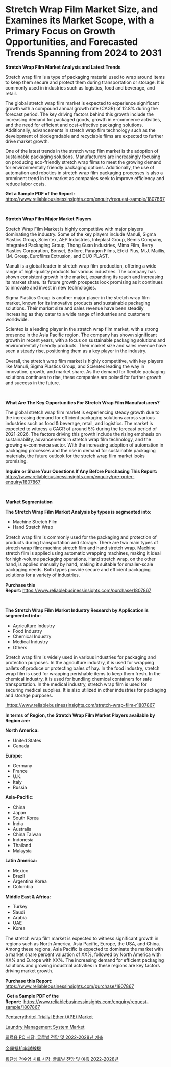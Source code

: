 <p><h1>Stretch Wrap Film Market Size, and Examines its Market Scope, with a Primary Focus on Growth Opportunities, and Forecasted Trends Spanning from 2024 to 2031</h1></p><p><strong>Stretch Wrap Film Market Analysis and Latest Trends</strong></p>
<p><p>Stretch wrap film is a type of packaging material used to wrap around items to keep them secure and protect them during transportation or storage. It is commonly used in industries such as logistics, food and beverage, and retail.</p><p>The global stretch wrap film market is expected to experience significant growth with a compound annual growth rate (CAGR) of 12.8% during the forecast period. The key driving factors behind this growth include the increasing demand for packaged goods, growth in e-commerce activities, and the need for efficient and cost-effective packaging solutions. Additionally, advancements in stretch wrap film technology such as the development of biodegradable and recyclable films are expected to further drive market growth.</p><p>One of the latest trends in the stretch wrap film market is the adoption of sustainable packaging solutions. Manufacturers are increasingly focusing on producing eco-friendly stretch wrap films to meet the growing demand for environmentally friendly packaging options. Additionally, the use of automation and robotics in stretch wrap film packaging processes is also a prominent trend in the market as companies seek to improve efficiency and reduce labor costs.</p></p>
<p><strong>Get a Sample PDF of the Report:&nbsp;</strong> <a href="https://www.reliablebusinessinsights.com/enquiry/request-sample/1807867">https://www.reliablebusinessinsights.com/enquiry/request-sample/1807867</a></p>
<p>&nbsp;</p>
<p><strong>Stretch Wrap Film Major Market Players</strong></p>
<p><p>Stretch Wrap Film Market is highly competitive with major players dominating the industry. Some of the key players include Manuli, Sigma Plastics Group, Scientex, AEP Industries, Inteplast Group, Bemis Company, Integrated Packaging Group, Thong Guan Industries, Mima Film, Berry Plastics Corporation, Bonset, Bollore, Paragon Films, Efekt Plus, M.J. Maillis, I.M. Group, Eurofilms Extrusion, and DUO PLAST.</p><p>Manuli is a global leader in stretch wrap film production, offering a wide range of high-quality products for various industries. The company has shown consistent growth in the market, expanding its reach and increasing its market share. Its future growth prospects look promising as it continues to innovate and invest in new technologies.</p><p>Sigma Plastics Group is another major player in the stretch wrap film market, known for its innovative products and sustainable packaging solutions. Their market size and sales revenue have been steadily increasing as they cater to a wide range of industries and customers worldwide.</p><p>Scientex is a leading player in the stretch wrap film market, with a strong presence in the Asia Pacific region. The company has shown significant growth in recent years, with a focus on sustainable packaging solutions and environmentally friendly products. Their market size and sales revenue have seen a steady rise, positioning them as a key player in the industry.</p><p>Overall, the stretch wrap film market is highly competitive, with key players like Manuli, Sigma Plastics Group, and Scientex leading the way in innovation, growth, and market share. As the demand for flexible packaging solutions continues to rise, these companies are poised for further growth and success in the future.</p></p>
<p>&nbsp;</p>
<p><strong>What Are The Key Opportunities For Stretch Wrap Film Manufacturers?</strong></p>
<p><p>The global stretch wrap film market is experiencing steady growth due to the increasing demand for efficient packaging solutions across various industries such as food & beverage, retail, and logistics. The market is expected to witness a CAGR of around 5% during the forecast period of 2021-2026. The factors driving this growth include the rising emphasis on sustainability, advancements in stretch wrap film technology, and the growing e-commerce sector. With the increasing adoption of automation in packaging processes and the rise in demand for sustainable packaging materials, the future outlook for the stretch wrap film market looks promising.</p></p>
<p><strong>Inquire or Share Your Questions If Any Before Purchasing This Report:</strong> <a href="https://www.reliablebusinessinsights.com/enquiry/pre-order-enquiry/1807867">https://www.reliablebusinessinsights.com/enquiry/pre-order-enquiry/1807867</a></p>
<p>&nbsp;</p>
<p><strong>Market Segmentation</strong></p>
<p><strong>The Stretch Wrap Film Market Analysis by types is segmented into:</strong></p>
<p><ul><li>Machine Stretch Film</li><li>Hand Stretch Wrap</li></ul></p>
<p><p>Stretch wrap film is commonly used for the packaging and protection of products during transportation and storage. There are two main types of stretch wrap film: machine stretch film and hand stretch wrap. Machine stretch film is applied using automatic wrapping machines, making it ideal for high-volume packaging operations. Hand stretch wrap, on the other hand, is applied manually by hand, making it suitable for smaller-scale packaging needs. Both types provide secure and efficient packaging solutions for a variety of industries.</p></p>
<p><strong>Purchase this Report:&nbsp;</strong><a href="https://www.reliablebusinessinsights.com/purchase/1807867">https://www.reliablebusinessinsights.com/purchase/1807867</a></p>
<p>&nbsp;</p>
<p><strong>The Stretch Wrap Film Market Industry Research by Application is segmented into:</strong></p>
<p><ul><li>Agriculture Industry</li><li>Food Industry</li><li>Chemical Industry</li><li>Medical Industry</li><li>Others</li></ul></p>
<p><p>Stretch wrap film is widely used in various industries for packaging and protection purposes. In the agriculture industry, it is used for wrapping pallets of produce or protecting bales of hay. In the food industry, stretch wrap film is used for wrapping perishable items to keep them fresh. In the chemical industry, it is used for bundling chemical containers for safe transportation. In the medical industry, stretch wrap film is used for securing medical supplies. It is also utilized in other industries for packaging and storage purposes.</p></p>
<p><a href="https://www.reliablebusinessinsights.com/stretch-wrap-film-r1807867">&nbsp;https://www.reliablebusinessinsights.com/stretch-wrap-film-r1807867</a></p>
<p><strong>In terms of Region, the Stretch Wrap Film Market Players available by Region are:</strong></p>
<p>
    <p> <strong> North America: </strong>
        <ul>
            <li>United States</li>
            <li>Canada</li>
        </ul>
        </p> 
    <p> <strong> Europe: </strong>
        <ul>
            <li>Germany</li>
            <li>France</li>
            <li>U.K.</li>
            <li>Italy</li>
            <li>Russia</li>
        </ul>
        </p> 
    <p> <strong> Asia-Pacific: </strong>
        <ul>
            <li>China</li>
            <li>Japan</li>
            <li>South Korea</li>
            <li>India</li>
            <li>Australia</li>
            <li>China Taiwan</li>
            <li>Indonesia</li>
            <li>Thailand</li>
            <li>Malaysia</li>
        </ul>
        </p> 
    <p> <strong> Latin America: </strong>
        <ul>
            <li>Mexico</li>
            <li>Brazil</li>
            <li>Argentina Korea</li>
            <li>Colombia</li>
        </ul>
        </p> 
    <p> <strong> Middle East & Africa: </strong>
        <ul>
            <li>Turkey</li>
            <li>Saudi</li>
            <li>Arabia</li>
            <li>UAE</li>
            <li>Korea</li>
        </ul>
    </p>
    </p>
<p><p>The stretch wrap film market is expected to witness significant growth in regions such as North America, Asia Pacific, Europe, the USA, and China. Among these regions, Asia Pacific is expected to dominate the market with a market share percent valuation of XX%, followed by North America with XX% and Europe with XX%. The increasing demand for efficient packaging solutions and growing industrial activities in these regions are key factors driving market growth.</p></p>
<p><strong>Purchase this Report: </strong><a href="https://www.reliablebusinessinsights.com/purchase/1807867">https://www.reliablebusinessinsights.com/purchase/1807867</a></p>
<p>&nbsp;<strong>Get a Sample PDF of the Report:&nbsp;&nbsp;</strong><a href="https://www.reliablebusinessinsights.com/enquiry/request-sample/1807867">https://www.reliablebusinessinsights.com/enquiry/request-sample/1807867</a></p>
<p><strong></strong></p>
<p><p><a href="https://www.linkedin.com/pulse/pentaerythritol-triallyl-ether-ape-market-analysis-report-global-opckc?trackingId=7I8RvL20fOwsP4lJeDCxjQ%3D%3D">Pentaerythritol Triallyl Ether (APE) Market</a></p><p><a href="https://github.com/maudAbbott7/Market-Research-Report-List-2/blob/main/laundry-management-system-market.md">Laundry Management System Market</a></p><p><a href="https://github.com/berlianaparadilla48/Market-Research-Report-List-1/blob/main/2815720130024.md">의료용 PC 시장, 글로벌 전망 및 2022-2028년 예측</a></p><p><a href="https://github.com/DayanaRunolfsdottir/Market-Research-Report-List-1/blob/main/4464825112053.md">金属抵抗率試験機</a></p><p><a href="https://github.com/mdmazharulnwr786/Market-Research-Report-List-1/blob/main/3770890130025.md">횡단성 척수염 치료 시장, 글로벌 전망 및 예측 2022-2028년</a></p></p>